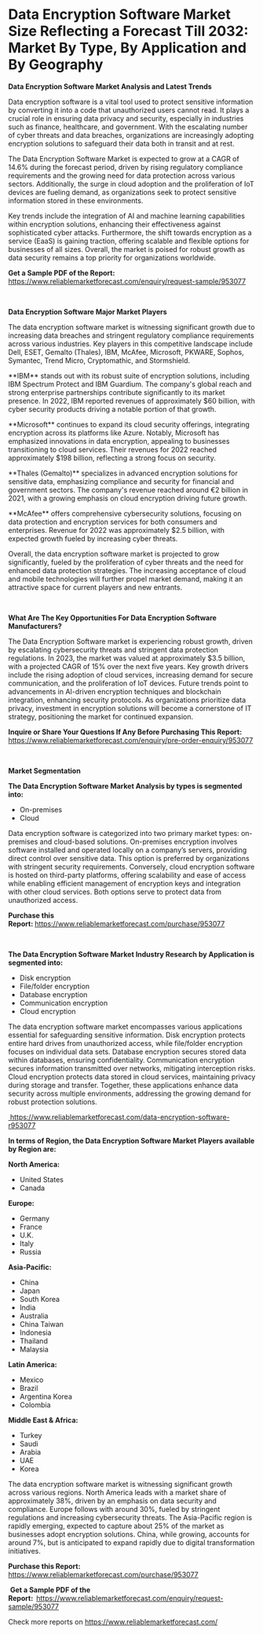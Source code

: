 <p><h1>Data Encryption Software Market Size Reflecting a Forecast Till 2032: Market By Type, By Application and By Geography</h1></p><p><strong>Data Encryption Software Market Analysis and Latest Trends</strong></p>
<p><p>Data encryption software is a vital tool used to protect sensitive information by converting it into a code that unauthorized users cannot read. It plays a crucial role in ensuring data privacy and security, especially in industries such as finance, healthcare, and government. With the escalating number of cyber threats and data breaches, organizations are increasingly adopting encryption solutions to safeguard their data both in transit and at rest.</p><p>The Data Encryption Software Market is expected to grow at a CAGR of 14.6% during the forecast period, driven by rising regulatory compliance requirements and the growing need for data protection across various sectors. Additionally, the surge in cloud adoption and the proliferation of IoT devices are fueling demand, as organizations seek to protect sensitive information stored in these environments. </p><p>Key trends include the integration of AI and machine learning capabilities within encryption solutions, enhancing their effectiveness against sophisticated cyber attacks. Furthermore, the shift towards encryption as a service (EaaS) is gaining traction, offering scalable and flexible options for businesses of all sizes. Overall, the market is poised for robust growth as data security remains a top priority for organizations worldwide.</p></p>
<p><strong>Get a Sample PDF of the Report:&nbsp;</strong> <a href="https://www.reliablemarketforecast.com/enquiry/request-sample/953077?utm_campaign=2886&utm_medium=2&utm_source=Github&utm_content=ia&utm_term=07032025&utm_id=data-encryption-software">https://www.reliablemarketforecast.com/enquiry/request-sample/953077</a></p>
<p>&nbsp;</p>
<p><strong>Data Encryption Software Major Market Players</strong></p>
<p><p>The data encryption software market is witnessing significant growth due to increasing data breaches and stringent regulatory compliance requirements across various industries. Key players in this competitive landscape include Dell, ESET, Gemalto (Thales), IBM, McAfee, Microsoft, PKWARE, Sophos, Symantec, Trend Micro, Cryptomathic, and Stormshield.</p><p>**IBM** stands out with its robust suite of encryption solutions, including IBM Spectrum Protect and IBM Guardium. The company's global reach and strong enterprise partnerships contribute significantly to its market presence. In 2022, IBM reported revenues of approximately $60 billion, with cyber security products driving a notable portion of that growth.</p><p>**Microsoft** continues to expand its cloud security offerings, integrating encryption across its platforms like Azure. Notably, Microsoft has emphasized innovations in data encryption, appealing to businesses transitioning to cloud services. Their revenues for 2022 reached approximately $198 billion, reflecting a strong focus on security.</p><p>**Thales (Gemalto)** specializes in advanced encryption solutions for sensitive data, emphasizing compliance and security for financial and government sectors. The company's revenue reached around €2 billion in 2021, with a growing emphasis on cloud encryption driving future growth.</p><p>**McAfee** offers comprehensive cybersecurity solutions, focusing on data protection and encryption services for both consumers and enterprises. Revenue for 2022 was approximately $2.5 billion, with expected growth fueled by increasing cyber threats.</p><p>Overall, the data encryption software market is projected to grow significantly, fueled by the proliferation of cyber threats and the need for enhanced data protection strategies. The increasing acceptance of cloud and mobile technologies will further propel market demand, making it an attractive space for current players and new entrants.</p></p>
<p>&nbsp;</p>
<p><strong>What Are The Key Opportunities For Data Encryption Software Manufacturers?</strong></p>
<p><p>The Data Encryption Software market is experiencing robust growth, driven by escalating cybersecurity threats and stringent data protection regulations. In 2023, the market was valued at approximately $3.5 billion, with a projected CAGR of 15% over the next five years. Key growth drivers include the rising adoption of cloud services, increasing demand for secure communication, and the proliferation of IoT devices. Future trends point to advancements in AI-driven encryption techniques and blockchain integration, enhancing security protocols. As organizations prioritize data privacy, investment in encryption solutions will become a cornerstone of IT strategy, positioning the market for continued expansion.</p></p>
<p><strong>Inquire or Share Your Questions If Any Before Purchasing This Report:</strong> <a href="https://www.reliablemarketforecast.com/enquiry/pre-order-enquiry/953077?utm_campaign=2886&utm_medium=2&utm_source=Github&utm_content=ia&utm_term=07032025&utm_id=data-encryption-software">https://www.reliablemarketforecast.com/enquiry/pre-order-enquiry/953077</a></p>
<p>&nbsp;</p>
<p><strong>Market Segmentation</strong></p>
<p><strong>The Data Encryption Software Market Analysis by types is segmented into:</strong></p>
<p><ul><li>On-premises</li><li>Cloud</li></ul></p>
<p><p>Data encryption software is categorized into two primary market types: on-premises and cloud-based solutions. On-premises encryption involves software installed and operated locally on a company’s servers, providing direct control over sensitive data. This option is preferred by organizations with stringent security requirements. Conversely, cloud encryption software is hosted on third-party platforms, offering scalability and ease of access while enabling efficient management of encryption keys and integration with other cloud services. Both options serve to protect data from unauthorized access.</p></p>
<p><strong>Purchase this Report:&nbsp;</strong><a href="https://www.reliablemarketforecast.com/purchase/953077?utm_campaign=2886&utm_medium=2&utm_source=Github&utm_content=ia&utm_term=07032025&utm_id=data-encryption-software">https://www.reliablemarketforecast.com/purchase/953077</a></p>
<p>&nbsp;</p>
<p><strong>The Data Encryption Software Market Industry Research by Application is segmented into:</strong></p>
<p><ul><li>Disk encryption</li><li>File/folder encryption</li><li>Database encryption</li><li>Communication encryption</li><li>Cloud encryption</li></ul></p>
<p><p>The data encryption software market encompasses various applications essential for safeguarding sensitive information. Disk encryption protects entire hard drives from unauthorized access, while file/folder encryption focuses on individual data sets. Database encryption secures stored data within databases, ensuring confidentiality. Communication encryption secures information transmitted over networks, mitigating interception risks. Cloud encryption protects data stored in cloud services, maintaining privacy during storage and transfer. Together, these applications enhance data security across multiple environments, addressing the growing demand for robust protection solutions.</p></p>
<p><a href="https://www.reliablemarketforecast.com/data-encryption-software-r953077?utm_campaign=2886&utm_medium=2&utm_source=Github&utm_content=ia&utm_term=07032025&utm_id=data-encryption-software">&nbsp;https://www.reliablemarketforecast.com/data-encryption-software-r953077</a></p>
<p><strong>In terms of Region, the Data Encryption Software Market Players available by Region are:</strong></p>
<p>
    <p> <strong> North America: </strong>
        <ul>
            <li>United States</li>
            <li>Canada</li>
        </ul>
        </p> 
    <p> <strong> Europe: </strong>
        <ul>
            <li>Germany</li>
            <li>France</li>
            <li>U.K.</li>
            <li>Italy</li>
            <li>Russia</li>
        </ul>
        </p> 
    <p> <strong> Asia-Pacific: </strong>
        <ul>
            <li>China</li>
            <li>Japan</li>
            <li>South Korea</li>
            <li>India</li>
            <li>Australia</li>
            <li>China Taiwan</li>
            <li>Indonesia</li>
            <li>Thailand</li>
            <li>Malaysia</li>
        </ul>
        </p> 
    <p> <strong> Latin America: </strong>
        <ul>
            <li>Mexico</li>
            <li>Brazil</li>
            <li>Argentina Korea</li>
            <li>Colombia</li>
        </ul>
        </p> 
    <p> <strong> Middle East & Africa: </strong>
        <ul>
            <li>Turkey</li>
            <li>Saudi</li>
            <li>Arabia</li>
            <li>UAE</li>
            <li>Korea</li>
        </ul>
    </p>
    </p>
<p><p>The data encryption software market is witnessing significant growth across various regions. North America leads with a market share of approximately 38%, driven by an emphasis on data security and compliance. Europe follows with around 30%, fueled by stringent regulations and increasing cybersecurity threats. The Asia-Pacific region is rapidly emerging, expected to capture about 25% of the market as businesses adopt encryption solutions. China, while growing, accounts for around 7%, but is anticipated to expand rapidly due to digital transformation initiatives.</p></p>
<p><strong>Purchase this Report: </strong><a href="https://www.reliablemarketforecast.com/purchase/953077?utm_campaign=2886&utm_medium=2&utm_source=Github&utm_content=ia&utm_term=07032025&utm_id=data-encryption-software">https://www.reliablemarketforecast.com/purchase/953077</a></p>
<p>&nbsp;<strong>Get a Sample PDF of the Report:&nbsp;&nbsp;</strong><a href="https://www.reliablemarketforecast.com/enquiry/request-sample/953077?utm_campaign=2886&utm_medium=2&utm_source=Github&utm_content=ia&utm_term=07032025&utm_id=data-encryption-software">https://www.reliablemarketforecast.com/enquiry/request-sample/953077</a></p>
<p><strong></strong></p>
<p>Check more reports on <a href="https://www.reliablemarketforecast.com/?utm_campaign=2886&utm_medium=2&utm_source=Github&utm_content=ia&utm_term=07032025&utm_id=data-encryption-software">https://www.reliablemarketforecast.com/</a></p>